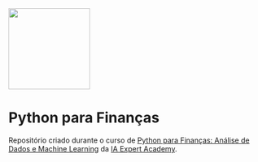 <img src="https://cdn.shortpixel.ai/spai/w_353+q_+ret_img+to_webp/https://iaexpert.academy/wp-content/uploads/2020/06/iaexpert-logo-1.png"  width="160">

# Python para Finanças

Repositório criado durante o curso de [Python para Finanças: Análise de Dados e Machine Learning](https://iaexpert.academy/courses/python-para-financas-analise-de-dados-e-machine-learning/) da [IA Expert Academy](https://iaexpert.academy).
